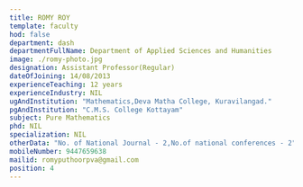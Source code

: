 ```yaml
---
title: ROMY ROY
template: faculty
hod: false
department: dash
departmentFullName: Department of Applied Sciences and Humanities
image: ./romy-photo.jpg
designation: Assistant Professor(Regular)
dateOfJoining: 14/08/2013
experienceTeaching: 12 years
experienceIndustry: NIL
ugAndInstitution: "Mathematics,Deva Matha College, Kuravilangad."
pgAndInstitution: "C.M.S. College Kottayam"
subject: Pure Mathematics
phd: NIL
specialization: NIL
otherData: "No. of National Journal - 2,No.of national conferences - 2"
mobileNumber: 9447659638
mailid: romyputhoorpva@gmail.com
position: 4
---
```


